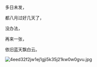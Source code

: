 
多日未发，


都八月过好几天了，


没办法，


再来一张，


依旧蓝天飘白云。


![4eed32f2jw1ej1gji5k35j21kw0w0gvu.jpg](https://image.bmqy.net/upload/7e85224dad640b5ac3c1497e6c797890.jpg)

